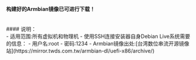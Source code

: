 #### 构建好的Armbian镜像已可进行下载！
<br/>
#### 说明：
<br/>
- 适用范围:所有虚拟机和物理机
- 使用SSH连接安装器自身Debian Live系统需要的信息：
  - 用户名:root
  - 密码:1234
- Armbian镜像出处:[台湾数位串流开源镜像站](https://mirror.twds.com.tw/armbian-dl/uefi-x86/archive/)
